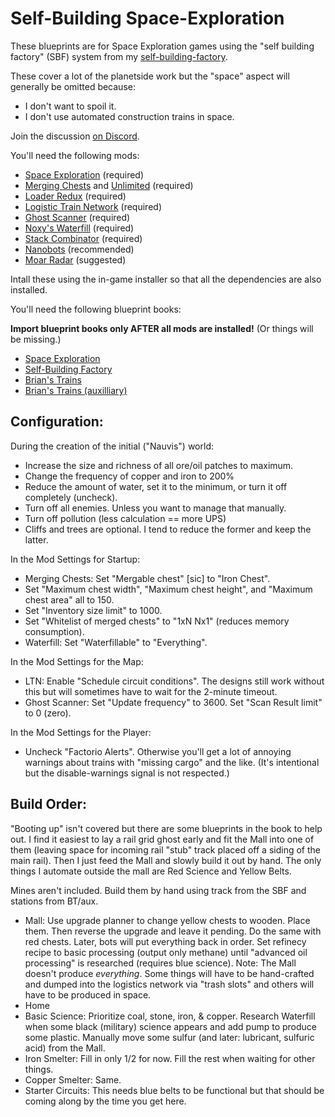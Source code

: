 # Self-Building Space-Exploration

These blueprints are for Space Exploration games using the "self building factory" (SBF) system from my [self-building-factory](https://factorioprints.com/view/-MNZWdWosuqr3vtaC2hD).

These cover a lot of the planetside work but the "space" aspect will generally be omitted because:
 - I don't want to spoil it.
 - I don't use automated construction trains in space.

Join the discussion [on Discord](https://discord.gg/eSt3Qd8D2e).

You'll need the following mods:
* [Space Exploration](https://mods.factorio.com/mod/space-exploration) (required)
* [Merging Chests](https://mods.factorio.com/mod/WideChests) and [Unlimited](https://mods.factorio.com/mod/WideChestsUnlimited) (required)
* [Loader Redux](https://mods.factorio.com/mod/LoaderRedux) (required)
* [Logistic Train Network](https://mods.factorio.com/mod/LogisticTrainNetwork) (required)
* [Ghost Scanner](https://mods.factorio.com/mod/GhostScanner) (required)
* [Noxy's Waterfill](https://mods.factorio.com/mod/Noxys_Waterfill) (required)
* [Stack Combinator](https://mods.factorio.com/mod/stack-combinator) (required)
* [Nanobots](https://mods.factorio.com/mod/Nanobots) (recommended)
* [Moar Radar](https://mods.factorio.com/mod/Moar-Radar) (suggested)

Intall these using the in-game installer so that all the dependencies are also installed.

You'll need the following blueprint books:

**Import blueprint books only AFTER all mods are installed!** (Or things will be missing.)

* [Space Exploration](https://github.com/bcwhite-code/brians-blueprints/releases/tag/self-building-spacex)
* [Self-Building Factory](https://factorioprints.com/view/-MNZWdWosuqr3vtaC2hD)
* [Brian's Trains](https://factorioprints.com/view/-LaIPNgh8f16V8EwXXpW)
* [Brian's Trains (auxilliary)](https://factorioprints.com/view/-M5PZvxZVXEZnmg4V7Hy)

## Configuration:

During the creation of the initial ("Nauvis") world:

* Increase the size and richness of all ore/oil patches to maximum.
* Change the frequency of  copper and iron to 200%
* Reduce the amount of water, set it to the minimum, or turn it off completely (uncheck).
* Turn off all enemies.  Unless you want to manage that manually.
* Turn off pollution (less calculation == more UPS)
* Cliffs and trees are optional.  I tend to reduce the former and keep the latter.

In the Mod Settings for Startup:

* Merging Chests: Set "Mergable chest" [sic] to "Iron Chest".
* Set "Maximum chest width", "Maximum chest height", and "Maximum chest area" all to 150.
* Set "Inventory size limit" to 1000.
* Set "Whitelist of merged chests" to "1xN Nx1" (reduces memory consumption).
* Waterfill: Set "Waterfillable" to "Everything".

In the Mod Settings for the Map:

* LTN: Enable "Schedule circuit conditions".  The designs still work without this but will sometimes have to wait for the 2-minute timeout.
* Ghost Scanner: Set "Update frequency" to 3600.  Set "Scan Result limit" to 0 (zero).

In the Mod Settings for the Player:

* Uncheck "Factorio Alerts".  Otherwise you'll get a lot of annoying warnings about trains with "missing cargo" and the like.  (It's intentional but the disable-warnings signal is not respected.)

## Build Order:

"Booting up" isn't covered but there are some blueprints in the book to help
out.  I find it easiest to lay a rail grid ghost early and fit the Mall into
one of them (leaving space for incoming rail "stub" track placed off a siding
of the main rail).  Then I just feed the Mall and slowly build it out by hand.
The only things I automate outside the mall are Red Science and Yellow Belts.

Mines aren't included.  Build them by hand using track from the SBF and stations from BT/aux.

* Mall: Use upgrade planner to change yellow chests to wooden.  Place them.  Then reverse the upgrade and leave it pending.  Do the same with red chests.  Later, bots will put everything back in order.  Set refinecy recipe to basic processing (output only methane) until "advanced oil processing" is researched (requires blue science).  Note: The Mall doesn't produce _everything_.  Some things will have to be hand-crafted and dumped into the logistics network via "trash slots" and others will have to be produced in space.
* Home
* Basic Science: Prioritize coal, stone, iron, & copper.  Research Waterfill when some black (military) science appears and add pump to produce some plastic.  Manually move some sulfur (and later: lubricant, sulfuric acid) from the Mall.
* Iron Smelter: Fill in only 1/2 for now.  Fill the rest when waiting for other things.
* Copper Smelter: Same.
* Starter Circuits: This needs blue belts to be functional but that should be coming along by the time you get here.
